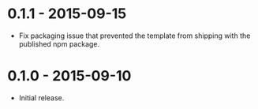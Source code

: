 # 0.1.1 - 2015-09-15

- Fix packaging issue that prevented the template from shipping with the published npm package.

# 0.1.0 - 2015-09-10

- Initial release.
